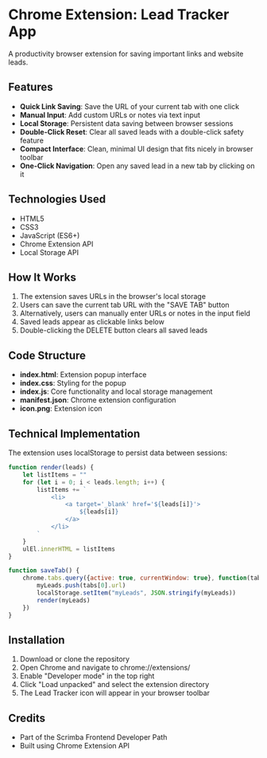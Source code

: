 # Chrome Extension: Lead Tracker App

A productivity browser extension for saving important links and website leads.

## Features

- **Quick Link Saving**: Save the URL of your current tab with one click
- **Manual Input**: Add custom URLs or notes via text input
- **Local Storage**: Persistent data saving between browser sessions
- **Double-Click Reset**: Clear all saved leads with a double-click safety feature
- **Compact Interface**: Clean, minimal UI design that fits nicely in browser toolbar
- **One-Click Navigation**: Open any saved lead in a new tab by clicking on it

## Technologies Used

- HTML5
- CSS3
- JavaScript (ES6+)
- Chrome Extension API
- Local Storage API

## How It Works

1. The extension saves URLs in the browser's local storage
2. Users can save the current tab URL with the "SAVE TAB" button
3. Alternatively, users can manually enter URLs or notes in the input field
4. Saved leads appear as clickable links below
5. Double-clicking the DELETE button clears all saved leads

## Code Structure

- **index.html**: Extension popup interface
- **index.css**: Styling for the popup
- **index.js**: Core functionality and local storage management
- **manifest.json**: Chrome extension configuration
- **icon.png**: Extension icon

## Technical Implementation

The extension uses localStorage to persist data between sessions:

```javascript
function render(leads) {
    let listItems = ""
    for (let i = 0; i < leads.length; i++) {
        listItems += `
            <li>
                <a target='_blank' href='${leads[i]}'>
                    ${leads[i]}
                </a>
            </li>
        `
    }
    ulEl.innerHTML = listItems
}

function saveTab() {
    chrome.tabs.query({active: true, currentWindow: true}, function(tabs) {
        myLeads.push(tabs[0].url)
        localStorage.setItem("myLeads", JSON.stringify(myLeads))
        render(myLeads)
    })
}
```

## Installation

1. Download or clone the repository
2. Open Chrome and navigate to chrome://extensions/
3. Enable "Developer mode" in the top right
4. Click "Load unpacked" and select the extension directory
5. The Lead Tracker icon will appear in your browser toolbar

## Credits

- Part of the Scrimba Frontend Developer Path
- Built using Chrome Extension API